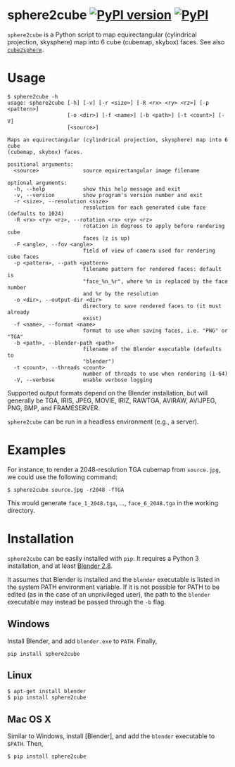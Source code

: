 sphere2cube [![PyPI version](https://badge.fury.io/py/sphere2cube.svg)](https://pypi.python.org/pypi/sphere2cube) [![PyPI](https://img.shields.io/pypi/pyversions/sphere2cube.svg)](https://pypi.python.org/pypi/sphere2cube)
===========

`sphere2cube` is a Python script to map equirectangular (cylindrical
projection, skysphere) map into 6 cube (cubemap, skybox) faces. See also
[`cube2sphere`](https://github.com/Xyene/cube2sphere).

Usage
=====

    $ sphere2cube -h
    usage: sphere2cube [-h] [-v] [-r <size>] [-R <rx> <ry> <rz>] [-p <pattern>]
                       [-o <dir>] [-f <name>] [-b <path>] [-t <count>] [-V]
                       [<source>]

    Maps an equirectangular (cylindrical projection, skysphere) map into 6 cube
    (cubemap, skybox) faces.

    positional arguments:
      <source>              source equirectangular image filename

    optional arguments:
      -h, --help            show this help message and exit
      -v, --version         show program's version number and exit
      -r <size>, --resolution <size>
                            resolution for each generated cube face (defaults to 1024)
      -R <rx> <ry> <rz>, --rotation <rx> <ry> <rz>
                            rotation in degrees to apply before rendering cube
                            faces (z is up)
      -F <angle>, --fov <angle>
                            field of view of camera used for rendering cube faces
      -p <pattern>, --path <pattern>
                            filename pattern for rendered faces: default is
                            "face_%n_%r", where %n is replaced by the face number
                            and %r by the resolution
      -o <dir>, --output-dir <dir>
                            directory to save rendered faces to (it must already
                            exist)
      -f <name>, --format <name>
                            format to use when saving faces, i.e. "PNG" or "TGA"
      -b <path>, --blender-path <path>
                            filename of the Blender executable (defaults to
                            "blender")
      -t <count>, --threads <count>
                            number of threads to use when rendering (1-64)
      -V, --verbose         enable verbose logging

Supported output formats depend on the Blender installation, but will
generally be TGA, IRIS, JPEG, MOVIE, IRIZ, RAWTGA, AVIRAW, AVIJPEG, PNG,
BMP, and FRAMESERVER.

`sphere2cube` can be run in a headless environment (e.g., a server).

Examples
========

For instance, to render a 2048-resolution TGA cubemap from `source.jpg`,
we could use the following command:

    $ sphere2cube source.jpg -r2048 -fTGA

This would generate `face_1_2048.tga`, …, `face_6_2048.tga` in the
working directory.

Installation
============

`sphere2cube` can be easily installed with `pip`. It requires a Python 3
installation, and at least [Blender 2.8](https://www.blender.org/).

It assumes that Blender is installed and the `blender` executable is
listed in the system PATH environment variable. If it is not possible
for PATH to be edited (as in the case of an unprivileged user), the path
to the `blender` executable may instead be passed through the `-b` flag.

Windows
-------

Install Blender, and add `blender.exe` to `PATH`. Finally,

    pip install sphere2cube

Linux
-----

    $ apt-get install blender
    $ pip install sphere2cube

Mac OS X
--------

Similar to Windows, install [Blender], and add the `blender` executable
to `$PATH`. Then,

    $ pip install sphere2cube
